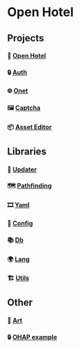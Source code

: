 # Open Hotel

## Projects
#### 🏨 [Open Hotel](https://github.com/openhotel/openhotel) 
#### 🔒 [Auth](https://github.com/openhotel/auth)
#### 🌐 [Onet](https://github.com/openhotel/onet)
#### 🖼️ [Captcha](https://github.com/openhotel/captcha)
#### 📦 [Asset Editor](https://github.com/openhotel/asset-editor)

## Libraries
#### 📀 [Updater](https://github.com/openhotel/updater)
#### 🗺️ [Pathfinding](https://github.com/openhotel/pathfinding)
#### 🎞️ [Yaml](https://github.com/openhotel/yaml)
#### 📜 [Config](https://github.com/openhotel/config)
#### 📚 [Db](https://github.com/openhotel/db)
#### 🌍 [Lang](https://github.com/openhotel/lang)
#### 🏗️ [Utils](https://github.com/openhotel/utils)

## Other
#### 🎨 [Art](https://github.com/openhotel/art)
#### 🔒 [OHAP example](https://github.com/openhotel/auth-example)
